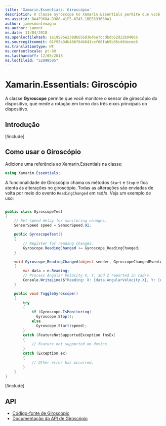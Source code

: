 ```yaml
---
title: 'Xamarin.Essentials: Giroscópio'
description: A classe Gyroscope no Xamarin.Essentials permite que você monitore o sensor de giroscópio do dispositivo, que mede a rotação em torno dos três eixos principais do dispositivo.
ms.assetid: DA4F968A-D988-41F5-8745-1BEE693660A1
author: jamesmontemagno
ms.author: jamont
ms.date: 11/04/2018
ms.openlocfilehash: 1e19585e238d66568364be7ccdbdb52d22b04066
ms.sourcegitcommit: 01f93a34b466f8d4043cef68fab9b35cd8decee6
ms.translationtype: HT
ms.contentlocale: pt-BR
ms.lasthandoff: 12/05/2018
ms.locfileid: "52898505"
---
```

# <a name="xamarinessentials-gyroscope"></a>Xamarin.Essentials: Giroscópio

A classe **Gyroscope** permite que você monitore o sensor de giroscópio do dispositivo, que mede a rotação em torno dos três eixos principais do dispositivo.

## <a name="get-started"></a>Introdução

[!include[](~/essentials/includes/get-started.md)]

## <a name="using-gyroscope"></a>Como usar o Giroscópio

Adicione uma referência ao Xamarin.Essentials na classe:

```csharp
using Xamarin.Essentials;
```

A funcionalidade de Giroscópio chama os métodos `Start` e `Stop` e fica atenta às alterações no giroscópio. Todas as alterações são enviadas de volta por meio do evento `ReadingChanged` em rad/s. Veja um exemplo de uso:

```csharp

public class GyroscopeTest
{
    // Set speed delay for monitoring changes.
    SensorSpeed speed = SensorSpeed.UI;

    public GyroscopeTest()
    {
        // Register for reading changes.
        Gyroscope.ReadingChanged += Gyroscope_ReadingChanged;
    }

    void Gyroscope_ReadingChanged(object sender, GyroscopeChangedEventArgs e)
    {
        var data = e.Reading;
        // Process Angular Velocity X, Y, and Z reported in rad/s
        Console.WriteLine($"Reading: X: {data.AngularVelocity.X}, Y: {data.AngularVelocity.Y}, Z: {data.AngularVelocity.Z}");
    }

    public void ToggleGyroscope()
    {
        try
        {
            if (Gyroscope.IsMonitoring)
              Gyroscope.Stop();
            else
              Gyroscope.Start(speed);
        }
        catch (FeatureNotSupportedException fnsEx)
        {
            // Feature not supported on device
        }
        catch (Exception ex)
        {
            // Other error has occurred.
        }
    }
}
```

[!include[](~/essentials/includes/sensor-speed.md)]

## <a name="api"></a>API

- [Código-fonte de Giroscópio](https://github.com/xamarin/Essentials/tree/master/Xamarin.Essentials/Gyroscope)
- [Documentação da API de Giroscópio](xref:Xamarin.Essentials.Gyroscope)
